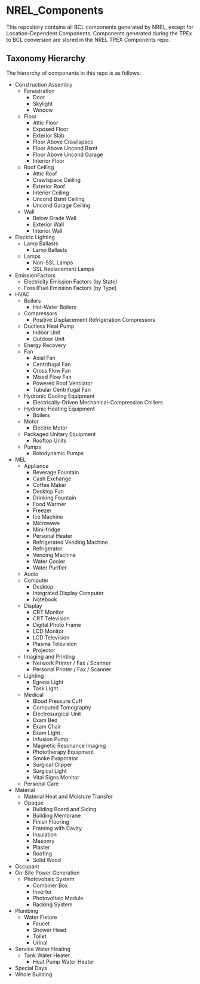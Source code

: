 # NREL_Components

This repository contains all BCL components generated by NREL, except for Location-Dependent Components. 
Components generated during the TPEx to BCL conversion are stored in the NREL TPEX Components repo.

## Taxonomy Hierarchy

The hierarchy of components in this repo is as follows:

- Construction Assembly
	- Fenestration
		- Door
		- Skylight
		- Window
	- Floor
		- Attic Floor
		- Exposed Floor
		- Exterior Slab
		- Floor Above Crawlspace
		- Floor Above Uncond Bsmt
		- Floor Above Uncond Garage
		- Interior Floor
	- Roof Ceiling
		- Attic Roof
		- Crawlspace Ceiling
		- Exterior Roof
		- Interior Ceiling
		- Uncond Bsmt Ceiling
		- Uncond Garage Ceiling
	- Wall
		- Below Grade Wall
		- Exterior Wall
		- Interior Wall
- Electric Lighting
	- Lamp Ballasts
		- Lamp Ballasts
	- Lamps
		- Non-SSL Lamps
		- SSL Replacement Lamps
- EmissionFactors
	- Electricity Emission Factors (by State)
	- FossilFuel Emission Factors (by Type)
- HVAC
	- Boilers
		- Hot-Water Boilers
	- Compressors
		- Positive Displacement Refrigeration Compressors
	- Ductless Heat Pump
		- Indoor Unit
		- Outdoor Unit
	- Energy Recovery
	- Fan
		- Axial Fan
		- Centrifugal Fan
		- Cross Flow Fan
		- Mixed Flow Fan
		- Powered Roof Ventilator
		- Tubular Centrifugal Fan
	- Hydronic Cooling Equipment
		- Electrically-Driven Mechanical-Compression Chillers
	- Hydronic Heating Equipment
		- Boilers
	- Motor
		- Electric Motor
	- Packaged Unitary Equipment
		- Rooftop Units
	- Pumps
		- Rotodynamic Pumps
- MEL
	- Appliance
		- Beverage Fountain
		- Cash Exchange
		- Coffee Maker
		- Desktop Fan
		- Drinking Fountain
		- Food Warmer
		- Freezer
		- Ice Machine
		- Microwave
		- Mini-fridge
		- Personal Heater
		- Refrigerated Vending Machine
		- Refrigerator
		- Vending Machine
		- Water Cooler
		- Water Purifier
	- Audio
	- Computer
		- Desktop
		- Integrated Display Computer
		- Notebook
	- Display
		- CRT Monitor
		- CRT Television
		- Digital Photo Frame
		- LCD Monitor
		- LCD Television
		- Plasma Television
		- Projector
	- Imaging and Printing
		- Network Printer / Fax / Scanner
		- Personal Printer / Fax / Scanner
	- Lighting
		- Egress Light
		- Task Light
	- Medical
		- Blood Pressure Cuff
		- Computed Tomography
		- Electrosurgical Unit
		- Exam Bed
		- Exam Chair
		- Exam Light
		- Infusion Pump
		- Magnetic Resonance Imaging
		- Phototherapy Equipment
		- Smoke Evaporator
		- Surgical Clipper
		- Surgical Light
		- Vital Signs Monitor
	- Personal Care
- Material
	- Material Heat and Moisture Transfer
	- Opaque
		- Building Board and Siding
		- Building Membrane
		- Finish Flooring
		- Framing with Cavity
		- Insulation
		- Masonry
		- Plaster
		- Roofing
		- Solid Wood
- Occupant
- On-Site Power Generation
	- Photovoltaic System
		- Combiner Box
		- Inverter
		- Photovoltaic Module
		- Racking System
- Plumbing
	- Water Fixture
		- Faucet
		- Shower Head
		- Toilet
		- Urinal
- Service Water Heating
	- Tank Water Heater
		- Heat Pump Water Heater
- Special Days
- Whole Building

